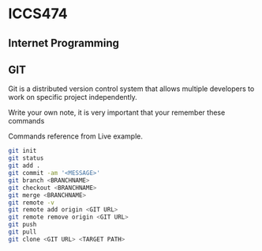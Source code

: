 # ICCS474
## Internet Programming

## GIT

Git is a distributed version control system that allows multiple developers to work on specific project independently.

Write your own note, it is very important that your remember these commands

Commands reference from Live example.
```bash
git init
git status
git add .
git commit -am '<MESSAGE>'
git branch <BRANCHNAME>
git checkout <BRANCHNAME>
git merge <BRANCHNAME>
git remote -v
git remote add origin <GIT URL>
git remote remove origin <GIT URL>
git push
git pull
git clone <GIT URL> <TARGET PATH>
```
